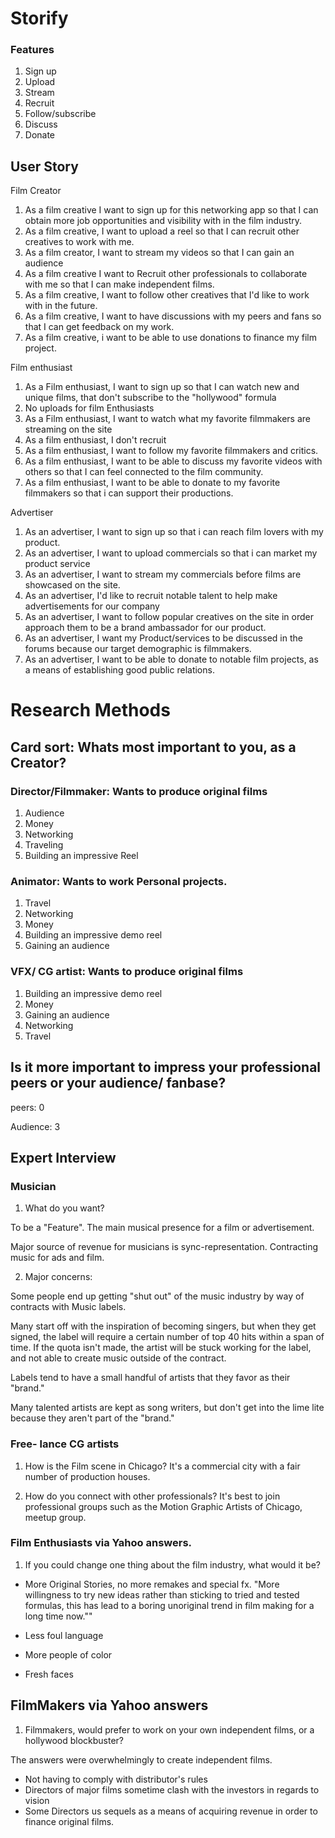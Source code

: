 # Storify

### Features
1. Sign up
2. Upload
3. Stream
4. Recruit
5. Follow/subscribe
6. Discuss
7. Donate

## User Story
Film Creator
1. As a film creative I want to sign up for this networking app so that I can obtain more job opportunities and visibility with in the film industry.
2. As a film creative, I want to upload a reel so that I can recruit other creatives to work with me.
3. As a film creator, I want to stream my videos so that I can gain an audience
4. As a film creative I want to Recruit other  professionals to collaborate with me so that I can make independent films.
5. As a film creative, I want to follow other creatives that I'd like to work with in the future.
6. As a film creative, I want to have discussions with my peers and fans so that I can get feedback on my work.
7. As a film creative, i want to be able to use donations to finance my film project.


Film enthusiast
1. As a Film enthusiast, I want to sign up so that I can watch new and unique films, that don't subscribe to the "hollywood" formula
2. No uploads for film Enthusiasts
3. As a Film enthusiast, I want to watch what my favorite filmmakers are streaming on the site
4. As a film enthusiast, I don't recruit
5. As a film enthusiast, I want to follow my favorite filmmakers and critics.
6. As a film enthusiast, I want to be able to discuss my favorite videos with others so that I can feel connected to the film community.
7. As a film enthusiast, I want to be able to donate to my favorite filmmakers so that i can support their productions.


Advertiser
1. As an advertiser, I want to sign up so that i can reach film lovers with my product.
2. As an advertiser, I want to upload commercials so that i can market my product service
3. As an advertiser, I want to stream my commercials before films are showcased on the site.
4. As an advertiser, I'd like to recruit notable talent to help make advertisements for our company
5. As an advertiser, I want to follow popular creatives on the site in order approach them to be a brand ambassador for our product.
6. As an advertiser, I want my Product/services to be discussed in the forums because our target demographic is filmmakers.
7. As an advertiser, I want to be able to donate to notable film projects, as a means of establishing good public relations.

# Research Methods

## Card sort: Whats most important to you, as a Creator?

### Director/Filmmaker: Wants to produce original films

1. Audience
2. Money
3. Networking
4. Traveling
5. Building an impressive Reel


### Animator: Wants to work Personal projects.
1. Travel
2. Networking
3. Money
4. Building an impressive demo reel
5. Gaining an audience

### VFX/ CG artist: Wants to produce original films
1. Building an impressive demo reel
2. Money
3. Gaining an audience
4. Networking
5. Travel



## Is it more important to impress your professional peers or your audience/ fanbase?

peers: 0

Audience: 3


## Expert Interview

### Musician
1. What do you want?

To be a "Feature". The main musical presence for a film or advertisement.

Major source of revenue for musicians is sync-representation. Contracting music for ads and film.


2. Major concerns:

Some people end up getting "shut out" of the music industry by way of contracts with Music labels.

Many start off with the inspiration of becoming singers, but when they get signed, the label will require a certain number of top 40 hits within a span of time. If the quota isn't made, the artist will be stuck working for the label, and not able to create music outside of the contract.

Labels tend to have a small handful of artists that they favor as their "brand."

Many talented artists are kept as song writers, but don't get into the lime lite because they aren't part of the "brand."

### Free- lance CG artists

1. How is the Film scene in Chicago?
It's a commercial city with a fair number of production houses.

2. How do you connect with other professionals?
It's best to join professional groups such as the Motion Graphic Artists of Chicago, meetup group.


### Film Enthusiasts via Yahoo answers.

1. If you could change one thing about the  film industry, what would it be?

- More Original Stories, no more remakes and special fx. "More willingness to try new ideas rather than sticking to tried and tested formulas, this has lead to a boring unoriginal trend in film making for a long time now.""

- Less foul language

- More people of color

- Fresh faces

## FilmMakers via Yahoo answers

1. Filmmakers, would prefer to work on your own independent films, or a hollywood blockbuster?

The answers were overwhelmingly to create independent films.

- Not having to comply with distributor's rules
- Directors of major films sometime clash with the investors in regards to vision
- Some Directors us sequels as a means of acquiring revenue in order to finance original films.
